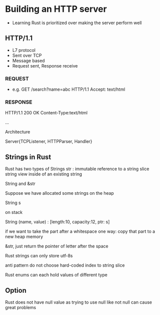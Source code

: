 # Building an HTTP server
- Learning Rust is prioritized over making the server perform well

## HTTP/1.1
- L7 protocol
- Sent over TCP
- Message based
- Request sent, Response receive

### REQUEST
- e.g. GET /search?name=abc HTTP/1.1
Accept: text/html

### RESPONSE
HTTP/1.1 200 OK
Content-Type:text/html

<!DOCTYPE html>
<html lang="en">
...
</html>

Architecture

Server{TCPListener, HTTPParser, Handler}

## Strings in Rust
Rust has two types of Strings
str : immutable reference to a string slice
string view inside of an existing string

String and &str

Suppose we have allocated some strings on the heap

String s

on stack

String
(name, value) : [length:10, capacity:12, ptr: s]

if we want to take the part after a whitespace
one way: copy that part to a new heap memory

&str, just return the pointer of letter after the space

Rust strings can only store utf-8s

anti pattern do not choose hard-coded index to string slice

Rust enums can each hold values of different type

## Option

Rust does not have null value
as trying to use null like not null can cause great problems